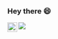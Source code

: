 ### Hey there 😄

<!--
**sapoel/sapoel** is a ✨ _special_ ✨ repository because its `README.md` (this file) appears on your GitHub profile.

Here are some ideas to get you started:

- 🔭 I’m currently working on ...
- 🌱 I’m currently learning ...
- 👯 I’m looking to collaborate on ...
- 🤔 I’m looking for help with ...
- 💬 Ask me about ...
- 📫 How to reach me: ...
- 😄 Pronouns: ...
- ⚡ Fun fact: ...
-->
<a href="https://www.linkedin.com/in/samuel-dantas-de-oliveira/">
  <img align="left" alt="LinkedIN" width="22px" src="https://cdn.jsdelivr.net/npm/simple-icons@v3/icons/linkedin.svg" />
</a>

<a href="https://github.com/samueldantasoliveira/samueldantasoliveira">
  <img align="center" src="https://github-readme-stats.vercel.app/api/top-langs/?username=samueloliveira&hide=java,html&title_color=ffffff&text_color=c9cacc&icon_color=2bbc8a&bg_color=1d1f21" />
</a>
